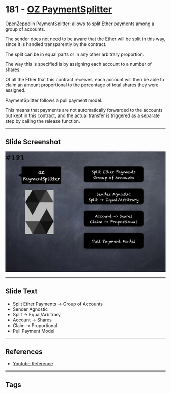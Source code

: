 # 181 - [OZ PaymentSplitter](OZ%20PaymentSplitter.md)
OpenZeppelin PaymentSplitter: allows to split Ether payments among a group of accounts. 

The sender does not need to be aware that the Ether will be split in this way, since it is handled transparently by the contract. 

The split can be in equal parts or in any other arbitrary proportion. 

The way this is specified is by assigning each account to a number of shares. 

Of all the Ether that this contract receives, each account will then be able to claim an amount proportional to the percentage of total shares they were assigned.

PaymentSplitter follows a pull payment model. 

This means that payments are not automatically forwarded to the accounts but kept in this contract, and the actual transfer is triggered as a separate step by calling the release function.
___
## Slide Screenshot
![181.png](../../images/3.%20Solidity%20201/181.png)
___
## Slide Text
- Split Ether Payments -> Group of Accounts
- Sender Agnostic
- Split -> Equal/Arbitrary
- Account -> Shares
- Claim -> Proportional
- Pull Payment Model
___
## References
- [Youtube Reference](https://youtu.be/0kx8M4u5980?t=1)
___
## Tags